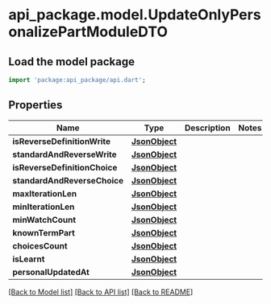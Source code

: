# api_package.model.UpdateOnlyPersonalizePartModuleDTO

## Load the model package
```dart
import 'package:api_package/api.dart';
```

## Properties
Name | Type | Description | Notes
------------ | ------------- | ------------- | -------------
**isReverseDefinitionWrite** | [**JsonObject**](.md) |  | 
**standardAndReverseWrite** | [**JsonObject**](.md) |  | 
**isReverseDefinitionChoice** | [**JsonObject**](.md) |  | 
**standardAndReverseChoice** | [**JsonObject**](.md) |  | 
**maxIterationLen** | [**JsonObject**](.md) |  | 
**minIterationLen** | [**JsonObject**](.md) |  | 
**minWatchCount** | [**JsonObject**](.md) |  | 
**knownTermPart** | [**JsonObject**](.md) |  | 
**choicesCount** | [**JsonObject**](.md) |  | 
**isLearnt** | [**JsonObject**](.md) |  | 
**personalUpdatedAt** | [**JsonObject**](.md) |  | 

[[Back to Model list]](../README.md#documentation-for-models) [[Back to API list]](../README.md#documentation-for-api-endpoints) [[Back to README]](../README.md)


